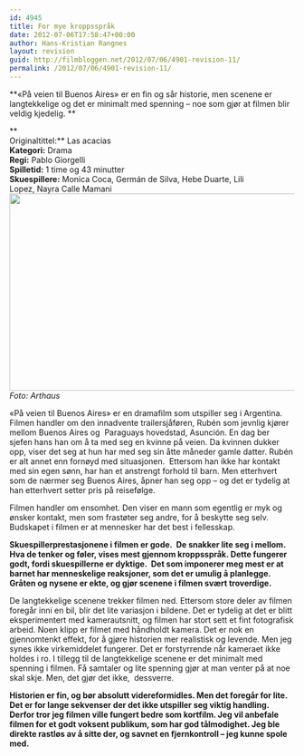 ```yaml
---
id: 4945
title: For mye kroppsspråk
date: 2012-07-06T17:58:47+00:00
author: Hans-Kristian Rangnes
layout: revision
guid: http://filmbloggen.net/2012/07/06/4901-revision-11/
permalink: /2012/07/06/4901-revision-11/
---
```

**«På veien til Buenos Aires» er en fin og sår historie, men scenene er langtekkelige og det er minimalt med spenning – noe som gjør at filmen blir veldig kjedelig. **<!--more-->

**  
Originaltittel:** Las acacias  
**Kategori:** Drama  
**Regi:** Pablo Giorgelli  
**Spilletid:** 1 time og 43 minutter  
**Skuespillere:** Monica Coca, Germán de Silva, Hebe Duarte, Lili Lopez, Nayra Calle Mamani  
<a href="http://filmbloggen.net/2012/07/05/mye-kroppssprak/pa-veien-til-1/" rel="attachment wp-att-4902"><img class="alignnone size-large wp-image-4902" src="http://filmbloggen.net/wp-content/uploads//2012/07/på-veien-til-1-620x348.jpg" alt="" width="620" height="348" /></a>  
_Foto: Arthaus_

«På veien til Buenos Aires» er en dramafilm som utspiller seg i Argentina. Filmen handler om den innadvente trailersjåføren, Rubén som jevnlig kjører mellom Buenos Aires og  Paraguays hovedstad, Asunción. En dag ber sjefen hans han om å ta med seg en kvinne på veien. Da kvinnen dukker opp, viser det seg at hun har med seg sin åtte måneder gamle datter. Rubén er alt annet enn fornøyd med situasjonen.  Ettersom han ikke har kontakt med sin egen sønn, har han et anstrengt forhold til barn. Men etterhvert som de nærmer seg Buenos Aires, åpner han seg opp – og det er tydelig at han etterhvert setter pris på reisefølge.

Filmen handler om ensomhet. Den viser en mann som egentlig er myk og ønsker kontakt, men som frastøter seg andre, for å beskytte seg selv. Budskapet i filmen er at mennesker har det best i fellesskap.

 **Skuespillerprestasjonene i filmen er gode.  De snakker lite seg i mellom. Hva de tenker og føler, vises mest gjennom kroppsspråk. Dette fungerer godt, fordi skuespillerne er dyktige.  Det som imponerer meg mest er at barnet har menneskelige reaksjoner, som det er umulig å planlegge. Gråten og nysene er ekte, og gjør scenene i filmen svært troverdige.**

De langtekkelige scenene trekker filmen ned. Ettersom store deler av filmen foregår inni en bil, blir det lite variasjon i bildene. Det er tydelig at det er blitt eksperimentert med kamerautsnitt, og filmen har stort sett et fint fotografisk arbeid. Noen klipp er filmet med håndholdt kamera. Det er nok en gjennomtenkt effekt, for å gjøre historien mer realistisk og levende. Men jeg synes ikke virkemiddelet fungerer. Det er forstyrrende når kameraet ikke holdes i ro. I tillegg til de langtekkelige scenene er det minimalt med spenning i filmen. Få samtaler og lite spenning gjør at man venter på at noe skal skje. Men, det gjør det ikke,  dessverre.

**Historien er fin, og bør absolutt videreformidles. Men det foregår for lite. Det er for lange sekvenser der det ikke utspiller seg viktig handling. Derfor tror jeg filmen ville fungert bedre som kortfilm. Jeg vil anbefale filmen for et godt voksent publikum, som har god tålmodighet. Jeg ble direkte rastløs av å sitte der, og savnet en fjernkontroll – jeg kunne spole med.**

<div class="video-shortcode">
</div>